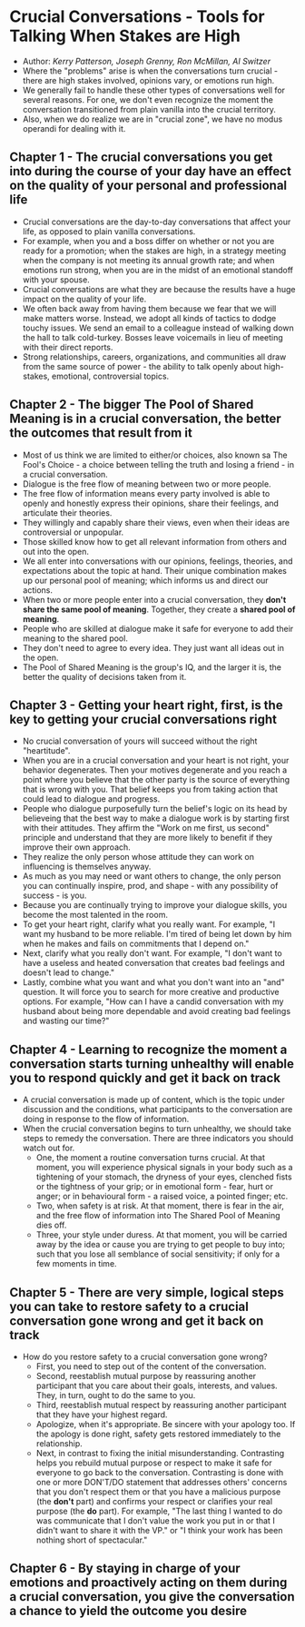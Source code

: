 # Crucial Conversations - Tools for Talking When Stakes are High
- Author: _Kerry Patterson, Joseph Grenny, Ron McMillan, AI Switzer_
- Where the "problems" arise is when the conversations turn crucial - there are high stakes involved, opinions vary, or emotions run high.
- We generally fail to handle these other types of conversations well for several reasons. For one, we don't even recognize the moment the conversation transitioned from plain vanilla into the crucial territory.
- Also, when we do realize we are in "crucial zone", we have no modus operandi for dealing with it.

## Chapter 1 - The crucial conversations you get into during the course of your day have an effect on the quality of your personal and professional life
- Crucial conversations are the day-to-day conversations that affect your life, as opposed to plain vanilla conversations.
- For example, when you and a boss differ on whether or not you are ready for a promotion; when the stakes are high, in a strategy meeting when the company is not meeting its annual growth rate; and when emotions run strong, when you are in the midst of an emotional standoff with your spouse.
- Crucial conversations are what they are because the results have a huge impact on the quality of your life.
- We often back away from having them because we fear that we will make matters worse. Instead, we adopt all kinds of tactics to dodge touchy issues. We send an email to a colleague instead of walking down the hall to talk cold-turkey. Bosses leave voicemails in lieu of meeting with their direct reports.
- Strong relationships, careers, organizations, and communities all draw from the same source of power - the ability to talk openly about high-stakes, emotional, controversial topics.

## Chapter 2 - The bigger The Pool of Shared Meaning is in a crucial conversation, the better the outcomes that result from it
- Most of us think we are limited to either/or choices, also known sa The Fool's Choice - a choice between telling the truth and losing a friend - in a crucial conversation.
- Dialogue is the free flow of meaning between two or more people.
- The free flow of information means every party involved is able to openly and honestly express their opinions, share their feelings, and articulate their theories.
- They willingly and capably share their views, even when their ideas are controversial or unpopular.
- Those skilled know how to get all relevant information from others and out into the open.
- We all enter into conversations with our opinions, feelings, theories, and expectations about the topic at hand. Their unique combination makes up our personal pool of meaning; which informs us and direct our actions.
- When two or more people enter into a crucial conversation, they **don't share the same pool of meaning**. Together, they create a **shared pool of meaning**.
- People who are skilled at dialogue make it safe for everyone to add their meaning to the shared pool.
- They don't need to agree to every idea. They just want all ideas out in the open.
- The Pool of Shared Meaning is the group's IQ, and the larger it is, the better the quality of decisions taken from it.

## Chapter 3 - Getting your heart right, first, is the key to getting your crucial conversations right
- No crucial conversation of yours will succeed without the right "heartitude".
- When you are in a crucial conversation and your heart is not right, your behavior degenerates. Then your motives degenerate and you reach a point where you believe that the other party is the source of everything that is wrong with you. That belief keeps you from taking action that could lead to dialogue and progress.
- People who dialogue purposefully turn the belief's logic on its head by believeing that the best way to make a dialogue work is by starting first with their attitudes. They affirm the "Work on me first, us second" principle and understand that they are more likely to benefit if they improve their own approach.
- They realize the only person whose attitude they can work on influencing is themselves anyway.
- As much as you may need or want others to change, the only person you can continually inspire, prod, and shape - with any possibility of success - is you.
- Because you are continually trying to improve your dialogue skills, you become the most talented in the room.
- To get your heart right, clarify what you really want. For example, "I want my husband to be more reliable. I'm tired of being let down by him when he makes and fails on commitments that I depend on."
- Next, clarify what you really don't want. For example, "I don't want to have a useless and heated conversation that creates bad feelings and doesn't lead to change."
- Lastly, combine what you want and what you don't want into an "and" question. It will force you to search for more creative and productive options. For example, "How can I have a candid conversation with my husband about being more dependable and avoid creating bad feelings and wasting our time?"

## Chapter 4 - Learning to recognize the moment a conversation starts turning unhealthy will enable you to respond quickly and get it back on track
- A crucial conversation is made up of content, which is the topic under discussion and the conditions, what participants to the conversation are doing in response to the flow of information.
- When the crucial conversation begins to turn unhealthy, we should take steps to remedy the conversation. There are three indicators you should watch out for.
  + One, the moment a routine conversation turns crucial. At that moment, you will experience physical signals in your body such as a tightening of your stomach, the dryness of your eyes, clenched fists or the tightness of your grip; or in emotional form - fear, hurt or anger; or in behavioural form - a raised voice, a pointed finger; etc.
  + Two, when safety is at risk. At that moment, there is fear in the air, and the free flow of information into The Shared Pool of Meaning dies off.
  + Three, your style under duress. At that moment, you will be carried away by the idea or cause you are trying to get people to buy into; such that you lose all semblance of social sensitivity; if only for a few moments in time.

## Chapter 5 - There are very simple, logical steps you can take to restore safety to a crucial conversation gone wrong and get it back on track
- How do you restore safety to a crucial conversation gone wrong?
  + First, you need to step out of the content of the conversation.
  + Second, reestablish mutual purpose by reassuring another participant that you care about their goals, interests, and values. They, in turn, ought to do the same to you.
  + Third, reestablish mutual respect by reassuring another participant that they have your highest regard.
  + Apologize, when it's appropriate. Be sincere with your apology too. If the apology is done right, safety gets restored immediately to the relationship.
  + Next, in contrast to fixing the initial misunderstanding. Contrasting helps you rebuild mutual purpose or respect to make it safe for everyone to go back to the conversation. Contrasting is done with one or more DON'T/DO statement that addresses others' concerns that you don't respect them or that you have a malicious purpose (the **don't** part) and confirms your respect or clarifies your real purpose (the **do** part). For example, "The last thing I wanted to do was communicate that I don't value the work you put in or that I didn't want to share it with the VP." or "I think your work has been nothing short of spectacular."

## Chapter 6 - By staying in charge of your emotions and proactively acting on them during a crucial conversation, you give the conversation a chance to yield the outcome you desire

